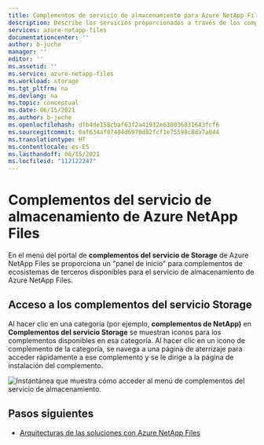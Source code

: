 ```yaml
---
title: Complementos de servicio de almacenamiento para Azure NetApp Files | Microsoft Docs
description: Describe los servicios proporcionados a través de los complementos del servicio de almacenamiento para Azure NetApp Files.
services: azure-netapp-files
documentationcenter: ''
author: b-juche
manager: ''
editor: ''
ms.assetid: ''
ms.service: azure-netapp-files
ms.workload: storage
ms.tgt_pltfrm: na
ms.devlang: na
ms.topic: conceptual
ms.date: 06/15/2021
ms.author: b-juche
ms.openlocfilehash: dfb4de158cbaf63f2a41932e630036831643fcf6
ms.sourcegitcommit: 0af634af87404d6970d82fcf1e75598c8da7a044
ms.translationtype: HT
ms.contentlocale: es-ES
ms.lasthandoff: 06/15/2021
ms.locfileid: "112122247"
---
```

# <a name="storage-service-add-ons-for-azure-netapp-files"></a>Complementos del servicio de almacenamiento de Azure NetApp Files

En el menú del portal de **complementos del servicio de Storage** de Azure NetApp Files se proporciona un "panel de inicio" para complementos de ecosistemas de terceros disponibles para el servicio de almacenamiento de Azure NetApp Files. 

## <a name="access-storage-service-add-ons"></a>Acceso a los complementos del servicio Storage  

Al hacer clic en una categoría (por ejemplo, **complementos de NetApp)** en **Complementos del servicio Storage** se muestran iconos para los complementos disponibles en esa categoría. Al hacer clic en un icono de complemento de la categoría, se navega a una página de aterrizaje para acceder rápidamente a ese complemento y se le dirige a la página de instalación del complemento. 

![Instantánea que muestra cómo acceder al menú de complementos del servicio de almacenamiento.](../media/azure-netapp-files/storage-service-add-ons.png)

## <a name="next-steps"></a>Pasos siguientes

* [Arquitecturas de las soluciones con Azure NetApp Files](azure-netapp-files-solution-architectures.md)
